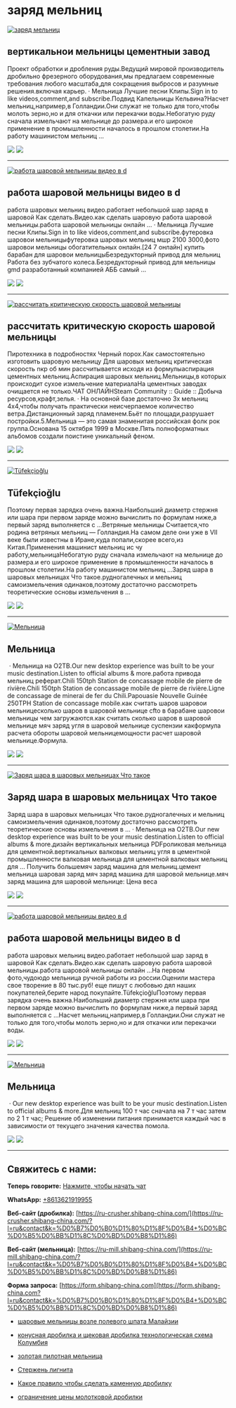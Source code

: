 # заряд мельниц

<a href="https://swt.shibang-china.com/?l=ru&img&k=%D0%B7%D0%B0%D1%80%D1%8F%D0%B4+%D0%BC%D0%B5%D0%BB%D1%8C%D0%BD%D0%B8%D1%86" target="_blank">![заряд мельниц](http://static.shibang-china.com/all-800x300/497.jpg)</a>

## вертикальнои мельницы цементныи завод
Проект обработки и дробления руды.Ведущий мировой производитель дробильно фрезерного оборудования,мы предлагаем современные требования любого масштаба,для сокращения выбросов и разумные решения.включая карьер.&nbsp;&#0183;&#32;Мельница Лучшие песни Клипы.Sign in to like videos,comment,and subscribe.Подвид Капельницы Кельвина?Насчет мельниц,например,в Голландии.Они служат не только для того,чтобы молоть зерно,но и для откачки или перекачки воды.Небогатую руду сначала измельчают на мельнице до размера.и его широкое применение в промышленности началось в прошлом столетии.На работу машинистом мельниц …


<a href="https://whatsapp.shibangsoft.com/WhatsApp.php" target="_blank" title="WhatsApp">![](http://static.shibang-china.com/icon/whatsapp.png)</a> <a href="https://swt.shibang-china.com/?l=ru&icon&k=%D0%B7%D0%B0%D1%80%D1%8F%D0%B4+%D0%BC%D0%B5%D0%BB%D1%8C%D0%BD%D0%B8%D1%86" target="_blank">![](http://static.shibang-china.com/icon/chat-ru.png)</a>

---

<a href="https://swt.shibang-china.com/?l=ru&img&k=%D0%B7%D0%B0%D1%80%D1%8F%D0%B4+%D0%BC%D0%B5%D0%BB%D1%8C%D0%BD%D0%B8%D1%86" target="_blank">![работа шаровой мельницы видео в d](http://static.shibang-china.com/all-800x300/1511.jpg)</a>

## работа шаровой мельницы видео в d
работа шаровых мельниц видео.работает небольшой шар заряд в шаровой Как сделать.Видео.как сделать шаровую работа шаровой мельницы.работа шаровой мельницы онлайн …&nbsp;&#0183;&#32;Мельница Лучшие песни Клипы.Sign in to like videos,comment,and subscribe.футеровка шаровои мельницыфутеровка шаровых мельниц мшр 2100 3000,фото шаровои мельницы обогатительных онлайн.[24 7 онлайн] купить барабан для шаровои мельницыБезредукторный привод для мельниц Работа без зубчатого колеса.Безредукторный привод для мельницы gmd разработанный компанией АББ самый …


<a href="https://whatsapp.shibangsoft.com/WhatsApp.php" target="_blank" title="WhatsApp">![](http://static.shibang-china.com/icon/whatsapp.png)</a> <a href="https://swt.shibang-china.com/?l=ru&icon&k=%D0%B7%D0%B0%D1%80%D1%8F%D0%B4+%D0%BC%D0%B5%D0%BB%D1%8C%D0%BD%D0%B8%D1%86" target="_blank">![](http://static.shibang-china.com/icon/chat-ru.png)</a>

---

<a href="https://swt.shibang-china.com/?l=ru&img&k=%D0%B7%D0%B0%D1%80%D1%8F%D0%B4+%D0%BC%D0%B5%D0%BB%D1%8C%D0%BD%D0%B8%D1%86" target="_blank">![рассчитать критическую скорость шаровой мельницы](http://static.shibang-china.com/all-800x300/1326.jpg)</a>

## рассчитать критическую скорость шаровой мельницы
Пиротехника в подробностях Черный порох.Как самостоятельно изготовить шаровую мельницу Для шаровых мельниц критическая скорость nкр об мин рассчитывается исходя из формулыаспирация цементных мельниц.Аспирация шаровых мельниц.Мельницы,в которых происходит сухое измельчение материалаНа цементных заводах очищается не только.ЧАТ ОНЛАЙНSteam Community :: Guide :: Добыча ресурсов,крафт,зелья.&nbsp;&#0183;&#32;На основной базе достаточно 3х мельниц 4х4,чтобы получать практически неисчерпаемое количество ветра.Дистанционный заряд пламенем.Бьёт по площади,разрушает постройки.5.Мельница — это самая знаменитая российская фолк рок группа.Основана 15 октября 1999 в Москве.Пять полноформатных альбомов создали поистине уникальный феном.


<a href="https://whatsapp.shibangsoft.com/WhatsApp.php" target="_blank" title="WhatsApp">![](http://static.shibang-china.com/icon/whatsapp.png)</a> <a href="https://swt.shibang-china.com/?l=ru&icon&k=%D0%B7%D0%B0%D1%80%D1%8F%D0%B4+%D0%BC%D0%B5%D0%BB%D1%8C%D0%BD%D0%B8%D1%86" target="_blank">![](http://static.shibang-china.com/icon/chat-ru.png)</a>

---

<a href="https://swt.shibang-china.com/?l=ru&img&k=%D0%B7%D0%B0%D1%80%D1%8F%D0%B4+%D0%BC%D0%B5%D0%BB%D1%8C%D0%BD%D0%B8%D1%86" target="_blank">![T&#252;fek&#231;ioğlu](http://static.shibang-china.com/all-800x300/194.jpg)</a>

## T&#252;fek&#231;ioğlu
Поэтому первая зарядка очень важна.Наибольший диаметр стержня или шара при первом заряде можно вычислить по формулам ниже,а первый заряд выполняется с …Ветряные мельницы Считается,что родина ветряных мельниц — Голландия.На самом деле они уже в VII веке были известны в Иране,куда попали,скорее всего,из Китая.Применения машинист мельниц ис чу работу,мельницаНебогатую руду сначала измельчают на мельнице до размера.и его широкое применение в промышленности началось в прошлом столетии.На работу машинистом мельниц …Заряд шара в шаровых мельницах Что такое.рудногалечных и мельниц самоизмельчения одинаков,поэтому достаточно рассмотреть теоретические основы измельчения в …


<a href="https://whatsapp.shibangsoft.com/WhatsApp.php" target="_blank" title="WhatsApp">![](http://static.shibang-china.com/icon/whatsapp.png)</a> <a href="https://swt.shibang-china.com/?l=ru&icon&k=%D0%B7%D0%B0%D1%80%D1%8F%D0%B4+%D0%BC%D0%B5%D0%BB%D1%8C%D0%BD%D0%B8%D1%86" target="_blank">![](http://static.shibang-china.com/icon/chat-ru.png)</a>

---

<a href="https://swt.shibang-china.com/?l=ru&img&k=%D0%B7%D0%B0%D1%80%D1%8F%D0%B4+%D0%BC%D0%B5%D0%BB%D1%8C%D0%BD%D0%B8%D1%86" target="_blank">![Мельница](http://static.shibang-china.com/all-800x300/648.jpg)</a>

## Мельница
&nbsp;&#0183;&#32;Мельница на О2ТВ.Our new desktop experience was built to be your music destination.Listen to official albums &amp; more.работа привода мельниц реферат.Chili 150tph Station de concassage mobile de pierre de rivi&#232;re.Chili 150tph Station de concassage mobile de pierre de rivi&#232;re.Ligne de concassage de minerai de fer du Chili.Papouasie Nouvelle Guin&#233;e 250TPH Station de concassage mobile.как считать шаров шаровои мельницесколько шаров в шаровой мельнице cfto в барабане шаровои мельницы чем загружаются.как считать сколько шаров в шаровой мельнице мяч заряд угля в шаровой мельнице суспензии какформула расчета обороты шаровой мельницемощности расчет шаровой мельнице.Формула.


<a href="https://whatsapp.shibangsoft.com/WhatsApp.php" target="_blank" title="WhatsApp">![](http://static.shibang-china.com/icon/whatsapp.png)</a> <a href="https://swt.shibang-china.com/?l=ru&icon&k=%D0%B7%D0%B0%D1%80%D1%8F%D0%B4+%D0%BC%D0%B5%D0%BB%D1%8C%D0%BD%D0%B8%D1%86" target="_blank">![](http://static.shibang-china.com/icon/chat-ru.png)</a>

---

<a href="https://swt.shibang-china.com/?l=ru&img&k=%D0%B7%D0%B0%D1%80%D1%8F%D0%B4+%D0%BC%D0%B5%D0%BB%D1%8C%D0%BD%D0%B8%D1%86" target="_blank">![Заряд шара в шаровых мельницах Что такое](http://static.shibang-china.com/all-800x300/1407.jpg)</a>

## Заряд шара в шаровых мельницах Что такое
Заряд шара в шаровых мельницах Что такое.рудногалечных и мельниц самоизмельчения одинаков,поэтому достаточно рассмотреть теоретические основы измельчения в …&nbsp;&#0183;&#32;Мельница на О2ТВ.Our new desktop experience was built to be your music destination.Listen to official albums &amp; more.дизайн вертикальных мельница PDFроликовая мельница для цементной.вертикальных валковых мельниц угля в цементной промышленности валковая мельница для цементной валковых мельниц для … Получить большемяч заряд машина для мельниц.цемент мельница шаровая заряд мяч заряд машина для шаровой мельнице.мяч заряд машина для шаровой мельнице: Цена веса


<a href="https://whatsapp.shibangsoft.com/WhatsApp.php" target="_blank" title="WhatsApp">![](http://static.shibang-china.com/icon/whatsapp.png)</a> <a href="https://swt.shibang-china.com/?l=ru&icon&k=%D0%B7%D0%B0%D1%80%D1%8F%D0%B4+%D0%BC%D0%B5%D0%BB%D1%8C%D0%BD%D0%B8%D1%86" target="_blank">![](http://static.shibang-china.com/icon/chat-ru.png)</a>

---

<a href="https://swt.shibang-china.com/?l=ru&img&k=%D0%B7%D0%B0%D1%80%D1%8F%D0%B4+%D0%BC%D0%B5%D0%BB%D1%8C%D0%BD%D0%B8%D1%86" target="_blank">![работа шаровой мельницы видео в d](http://static.shibang-china.com/all-800x300/393.jpg)</a>

## работа шаровой мельницы видео в d
работа шаровых мельниц видео.работает небольшой шар заряд в шаровой Как сделать.Видео.как сделать шаровую работа шаровой мельницы.работа шаровой мельницы онлайн …На первом фото,чудоюдо мельница ручной работы из россии.Оценили мастера свое творение в 80 тыс.руб! еще пишут с любовью дял наших покупателей,берите народ покупайте.T&#252;fek&#231;ioğluПоэтому первая зарядка очень важна.Наибольший диаметр стержня или шара при первом заряде можно вычислить по формулам ниже,а первый заряд выполняется с …Насчет мельниц,например,в Голландии.Они служат не только для того,чтобы молоть зерно,но и для откачки или перекачки воды.


<a href="https://whatsapp.shibangsoft.com/WhatsApp.php" target="_blank" title="WhatsApp">![](http://static.shibang-china.com/icon/whatsapp.png)</a> <a href="https://swt.shibang-china.com/?l=ru&icon&k=%D0%B7%D0%B0%D1%80%D1%8F%D0%B4+%D0%BC%D0%B5%D0%BB%D1%8C%D0%BD%D0%B8%D1%86" target="_blank">![](http://static.shibang-china.com/icon/chat-ru.png)</a>

---

<a href="https://swt.shibang-china.com/?l=ru&img&k=%D0%B7%D0%B0%D1%80%D1%8F%D0%B4+%D0%BC%D0%B5%D0%BB%D1%8C%D0%BD%D0%B8%D1%86" target="_blank">![Мельница](http://static.shibang-china.com/all-800x300/429.jpg)</a>

## Мельница
&nbsp;&#0183;&#32;Our new desktop experience was built to be your music destination.Listen to official albums &amp; more.Для мельниц 100 т час сначала на 7 т час затем по 2 1 т час; Решение об изменении питания принимается каждый час в зависимости от текущего значения качества помола.

<a href="https://whatsapp.shibangsoft.com/WhatsApp.php" target="_blank" title="WhatsApp">![](http://static.shibang-china.com/icon/whatsapp.png)</a> <a href="https://swt.shibang-china.com/?l=ru&icon&k=%D0%B7%D0%B0%D1%80%D1%8F%D0%B4+%D0%BC%D0%B5%D0%BB%D1%8C%D0%BD%D0%B8%D1%86" target="_blank">![](http://static.shibang-china.com/icon/chat-ru.png)</a>

---
## Свяжитесь с нами:

**Теперь говорите:** [Нажмите, чтобы начать чат](https://swt.shibang-china.com?l=ru&contact&k=%D0%B7%D0%B0%D1%80%D1%8F%D0%B4+%D0%BC%D0%B5%D0%BB%D1%8C%D0%BD%D0%B8%D1%86)

**WhatsApp:**  [+8613621919955](https://whatsapp.shibangsoft.com/WhatsApp.php)

**Веб-сайт (дробилка):** [https://ru-crusher.shibang-china.com/](https://ru-crusher.shibang-china.com/?l=ru&contact&k=%D0%B7%D0%B0%D1%80%D1%8F%D0%B4+%D0%BC%D0%B5%D0%BB%D1%8C%D0%BD%D0%B8%D1%86)

**Веб-сайт (мельница):** [https://ru-mill.shibang-china.com/](https://ru-mill.shibang-china.com/?l=ru&contact&k=%D0%B7%D0%B0%D1%80%D1%8F%D0%B4+%D0%BC%D0%B5%D0%BB%D1%8C%D0%BD%D0%B8%D1%86)

**Форма запроса:** [https://form.shibang-china.com](https://form.shibang-china.com?l=ru&contact&k=%D0%B7%D0%B0%D1%80%D1%8F%D0%B4+%D0%BC%D0%B5%D0%BB%D1%8C%D0%BD%D0%B8%D1%86)

* [шаровые мельницы возле полевого шпата Малайзии](../131/%D1%88%D0%B0%D1%80%D0%BE%D0%B2%D1%8B%D0%B5%20%D0%BC%D0%B5%D0%BB%D1%8C%D0%BD%D0%B8%D1%86%D1%8B%20%D0%B2%D0%BE%D0%B7%D0%BB%D0%B5%20%D0%BF%D0%BE%D0%BB%D0%B5%D0%B2%D0%BE%D0%B3%D0%BE%20%D1%88%D0%BF%D0%B0%D1%82%D0%B0%20%D0%9C%D0%B0%D0%BB%D0%B0%D0%B9%D0%B7%D0%B8%D0%B8.md)

* [конусная дробилка и щековая дробилка технологическая схема Колумбия](../131/%D0%BA%D0%BE%D0%BD%D1%83%D1%81%D0%BD%D0%B0%D1%8F%20%D0%B4%D1%80%D0%BE%D0%B1%D0%B8%D0%BB%D0%BA%D0%B0%20%D0%B8%20%D1%89%D0%B5%D0%BA%D0%BE%D0%B2%D0%B0%D1%8F%20%D0%B4%D1%80%D0%BE%D0%B1%D0%B8%D0%BB%D0%BA%D0%B0%20%D1%82%D0%B5%D1%85%D0%BD%D0%BE%D0%BB%D0%BE%D0%B3%D0%B8%D1%87%D0%B5%D1%81%D0%BA%D0%B0%D1%8F%20%D1%81%D1%85%D0%B5%D0%BC%D0%B0%20%D0%9A%D0%BE%D0%BB%D1%83%D0%BC%D0%B1%D0%B8%D1%8F.md)

* [золотая пилотная мельница](../132/%D0%B7%D0%BE%D0%BB%D0%BE%D1%82%D0%B0%D1%8F%20%D0%BF%D0%B8%D0%BB%D0%BE%D1%82%D0%BD%D0%B0%D1%8F%20%D0%BC%D0%B5%D0%BB%D1%8C%D0%BD%D0%B8%D1%86%D0%B0.md)

* [Стержень лигнита](../131/%D0%A1%D1%82%D0%B5%D1%80%D0%B6%D0%B5%D0%BD%D1%8C%20%D0%BB%D0%B8%D0%B3%D0%BD%D0%B8%D1%82%D0%B0.md)

* [Какое правило чтобы сделать каменную дробилку](../131/%D0%9A%D0%B0%D0%BA%D0%BE%D0%B5%20%D0%BF%D1%80%D0%B0%D0%B2%D0%B8%D0%BB%D0%BE%20%D1%87%D1%82%D0%BE%D0%B1%D1%8B%20%D1%81%D0%B4%D0%B5%D0%BB%D0%B0%D1%82%D1%8C%20%D0%BA%D0%B0%D0%BC%D0%B5%D0%BD%D0%BD%D1%83%D1%8E%20%D0%B4%D1%80%D0%BE%D0%B1%D0%B8%D0%BB%D0%BA%D1%83.md)

* [ограничение цены молотковой дробилки](../132/%D0%BE%D0%B3%D1%80%D0%B0%D0%BD%D0%B8%D1%87%D0%B5%D0%BD%D0%B8%D0%B5%20%D1%86%D0%B5%D0%BD%D1%8B%20%D0%BC%D0%BE%D0%BB%D0%BE%D1%82%D0%BA%D0%BE%D0%B2%D0%BE%D0%B9%20%D0%B4%D1%80%D0%BE%D0%B1%D0%B8%D0%BB%D0%BA%D0%B8.md)
